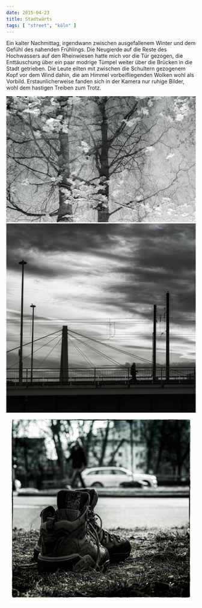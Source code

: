 ```yaml
---
date: 2015-04-23
title: Stadtwärts
tags: [ "street", "köln" ]
---
```


Ein kalter Nachmittag, irgendwann zwischen ausgefallenem Winter und dem 
Gefühl des nahenden Frühlings. Die Neugierde auf die Reste des Hochwassers 
auf den Rheinwiesen hatte mich vor die Tür gezogen, die Enttäuschung 
über ein paar modrige Tümpel weiter über die Brücken in die Stadt getrieben. 
Die Leute eilten mit zwischen die Schultern gezogenem Kopf vor dem Wind 
dahin, die am Himmel vorbeifliegenden Wolken wohl als Vorbild. 
Erstaunlicherweise fanden sich in der Kamera nur ruhige Bilder, wohl dem 
hastigen Treiben zum Trotz.

![](images/20141208-1252-004.jpg "Alles nur geborgt")
![](images/20141207-1344-004.jpg "Severin am Abend")
![](images/20141207-1329-001.jpg "Barfuss in der City")
